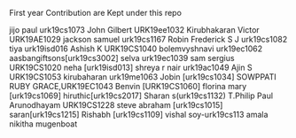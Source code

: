 First year Contribution are Kept under this repo

jijo paul urk19cs1073
John Gilbert URK19ee1032
Kirubhakaran Victor URK19AE1029
jackson samuel urk19cs1167
Robin Frederick S J urk19cs1082
tiya urk19isd016
Ashish K URK19CS1040
bolemvyshnavi urk19ec1062
aasbangiftsons[urk19cs3002]
selva urk19ec1039
sam sergius URK19CS1020
neha [urk19isd013]
shreya r nair urk19ac1049
Ajin S URK19CS1053
kirubaharan urk19me1063
Jobin [urk19cs1034]
SOWPPATI RUBY GRACE,URK19EC1043
Benvin [URK19CS1060]
florina mary [urk19cs1069]
hiruthic[urk19cs2017]
Sharan s(urk19cs1132)
T.Philip Paul Arunodhayam URK19CS1228
steve abraham [urk19cs1015]
saran[urk19cs1215]
Rishabh [urk19cs1109]
vishal soy-urk19cs113
amala nikitha
mugenboat

